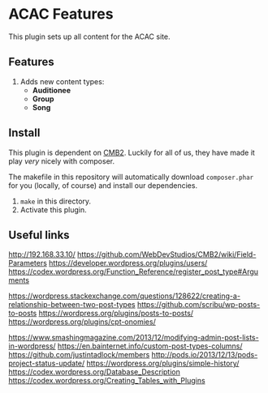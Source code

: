 # ACAC Features

This plugin sets up all content for the ACAC site.

## Features

1. Adds new content types:
	- **Auditionee**
	- **Group**
	- **Song**

## Install

This plugin is dependent on [CMB2](https://github.com/WebDevStudios/CMB2).
Luckily for all of us, they have made it play *very* nicely with composer.

The makefile in this repository will automatically download `composer.phar`
for you (locally, of course) and install our dependencies.

1. `make` in this directory.
2. Activate this plugin.

## Useful links
http://192.168.33.10/
https://github.com/WebDevStudios/CMB2/wiki/Field-Parameters
https://developer.wordpress.org/plugins/users/
https://codex.wordpress.org/Function_Reference/register_post_type#Arguments

https://wordpress.stackexchange.com/questions/128622/creating-a-relationship-between-two-post-types
https://github.com/scribu/wp-posts-to-posts
https://wordpress.org/plugins/posts-to-posts/
https://wordpress.org/plugins/cpt-onomies/

https://www.smashingmagazine.com/2013/12/modifying-admin-post-lists-in-wordpress/
https://en.bainternet.info/custom-post-types-columns/
https://github.com/justintadlock/members
http://pods.io/2013/12/13/pods-project-status-update/
https://wordpress.org/plugins/simple-history/
https://codex.wordpress.org/Database_Description
https://codex.wordpress.org/Creating_Tables_with_Plugins